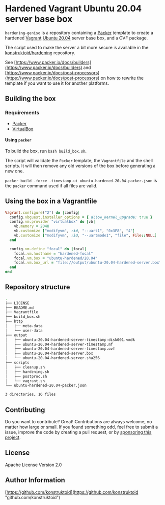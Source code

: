 # Hardened Vagrant Ubuntu 20.04 server base box

`hardening-geniso` is a repository containing a [Packer](https://www.packer.io/)
template to create a hardened [Vagrant](https://www.vagrantup.com/)
[Ubuntu 20.04](http://www.releases.ubuntu.com/20.04/) server base box, and
a OVF package.

The script used to make the server a bit more secure is available in the
[konstruktoid/hardening](https://github.com/konstruktoid/hardening) repository.

See [https://www.packer.io/docs/builders](https://www.packer.io/docs/builders)
and [https://www.packer.io/docs/post-processors](https://www.packer.io/docs/post-processors)
on how to rewrite the template if you want to use it for another platforms.

## Building the box

### Requirements

- [Packer](https://www.packer.io/)
- [VirtualBox](https://www.virtualbox.org)

#### Using `packer`

To build the box, run `bash build_box.sh`.

The script will validate the `Packer` template, the `Vagrantfile` and the shell
scripts. It will then remove any old versions of the box before generating a new
one.

`packer build -force -timestamp-ui ubuntu-hardened-20.04-packer.json` is the
`packer` command used if all files are valid.

## Using the box in a Vagrantfile

```ruby
Vagrant.configure("2") do |config|
  config.vbguest.installer_options = { allow_kernel_upgrade: true }
  config.vm.provider "virtualbox" do |vb|
    vb.memory = 2048
    vb.customize ["modifyvm", :id, "--uart1", "0x3F8", "4"]
    vb.customize ["modifyvm", :id, "--uartmode1", "file", File::NULL]
  end

  config.vm.define "focal" do |focal|
    focal.vm.hostname = "hardened-focal"
    focal.vm.box = "ubuntu-hardened/20.04"
    focal.vm.box_url = "file://output/ubuntu-20.04-hardened-server.box"
  end
end
```

## Repository structure

```sh
.
├── LICENSE
├── README.md
├── Vagrantfile
├── build_box.sh
├── http
│   ├── meta-data
│   └── user-data
├── output
│   ├── ubuntu-20.04-hardened-server-timestamp-disk001.vmdk
│   ├── ubuntu-20.04-hardened-server-timestamp.mf
│   ├── ubuntu-20.04-hardened-server-timestamp.ovf
│   ├── ubuntu-20.04-hardened-server.box
│   └── ubuntu-20.04-hardened-server.sha256
├── scripts
│   ├── cleanup.sh
│   ├── hardening.sh
│   ├── postproc.sh
│   └── vagrant.sh
└── ubuntu-hardened-20.04-packer.json

3 directories, 16 files
```

## Contributing

Do you want to contribute? Great! Contributions are always welcome,
no matter how large or small. If you found something odd, feel free to submit a
issue, improve the code by creating a pull request, or by
[sponsoring this project](https://github.com/sponsors/konstruktoid).

## License

Apache License Version 2.0

## Author Information

[https://github.com/konstruktoid](https://github.com/konstruktoid "github.com/konstruktoid")
